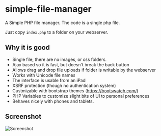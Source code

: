 simple-file-manager
===================

A Simple PHP file manager.  The code is a single php file.  

Just copy `index.php` to a folder on your webserver.

## Why it is good

- Single file, there are no images, or css folders.  
- Ajax based so it is fast, but doesn't break the back button
- Allows drag and drop file uploads if folder is writable by the webserver
- Works with Unicode file names
- The interface is usable from an iPad
- XSRF protection (though no authentication system)
- Custmizable with bootstrap themes (https://bootswatch.com/)
- PHP Variables to customize slight bits of UI to personal preferences
- Behaves nicely with phones and tablets.

## Screenshot

![Screenshot](https://raw.github.com/EduardoOliveira/simple-file-manager/master/screenshot2.png "Screenshot")
